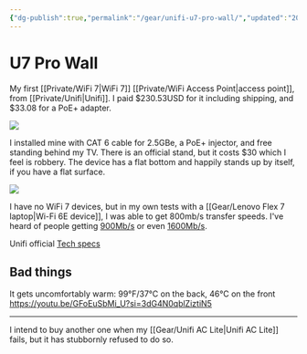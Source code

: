 ```yaml
---
{"dg-publish":true,"permalink":"/gear/unifi-u7-pro-wall/","updated":"2024-07-18T10:12:54.492-07:00"}
---
```


# U7 Pro Wall

My first [[Private/WiFi 7\|WiFi 7]] [[Private/WiFi Access Point\|access point]], from [[Private/Unifi\|Unifi]]. I paid $230.53USD for it including shipping, and $33.08 for a PoE+ adapter.

![](https://images.svc.ui.com/?u=https%3A%2F%2Fcdn.ecomm.ui.com%2Fproducts%2F7dacb4f6-b703-4154-9264-784f2eb0dbda%2Fcc3f4b0a-bb39-4b6b-a5fb-8bda04d868d3.png&q=75&w=1920%201x,%20https://images.svc.ui.com/?u=https%3A%2F%2Fcdn.ecomm.ui.com%2Fproducts%2F7dacb4f6-b703-4154-9264-784f2eb0dbda%2Fcc3f4b0a-bb39-4b6b-a5fb-8bda04d868d3.png&q=75&w=3840%202x)

I installed mine with CAT 6 cable for 2.5GBe, a PoE+ injector, and free standing behind my TV. There is an official stand, but it costs $30 which I feel is robbery. The device has a flat bottom and happily stands up by itself, if you have a flat surface.

![](https://res.cloudinary.com/didjqvf50/image/upload/v1721322138/20240707_093555_1_hzqqgm.jpg)

I have no WiFi 7 devices, but in my own tests with a [[Gear/Lenovo Flex 7 laptop\|Wi-Fi 6E device]], I was able to get 800mb/s transfer speeds. I've heard of people getting [900Mb/s](https://youtu.be/CRTeSLqu8Vw?si=9Pgj0nOuxwXyH8BO) or even [1600Mb/s](https://www.youtube.com/watch?v=GFoEuSbMi_U&t=320s).

Unifi official [Tech specs](https://techspecs.ui.com/unifi/wifi/u7-pro-wall)
## Bad things

It gets uncomfortably warm: 99°F/37°C on the back, 46°C on the front https://youtu.be/GFoEuSbMi_U?si=3dG4N0qblZiztiN5

---

 I intend to buy another one when my [[Gear/Unifi AC Lite\|Unifi AC Lite]] fails, but it has stubbornly refused to do so.